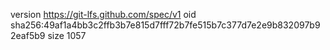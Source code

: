 version https://git-lfs.github.com/spec/v1
oid sha256:49af1a4bb3c2ffb3b7e815d7fff72b7fe515b7c377d7e2e9b832097b92eaf5b9
size 1057
